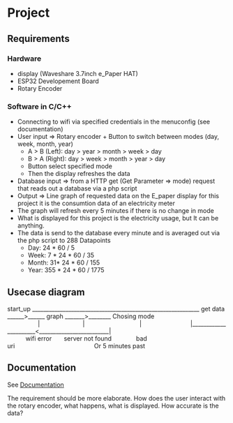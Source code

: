 # Project

## Requirements
### Hardware
* display (Waveshare 3.7inch e_Paper HAT)
* ESP32 Developement Board
* Rotary Encoder
### Software in C/C++
* Connecting to wifi via specified credentials in the menuconfig (see documentation)
* User input => Rotary encoder + Button to switch between modes (day, week, month, year)
    * A > B (Left): day > year > month > week > day
    * B > A (Right): day > week > month > year > day
    * Button select specified mode
    * Then the display refreshes the data
* Database input => from a HTTP get (Get Parameter => mode) request that reads out a database via a php script 
* Output => Line graph of requested data on the E_paper display for this project it is the consumtion data of an electricity meter
* The graph will refresh every 5 minutes if there is no change in mode
* What is displayed for this project is the electricity usage, but It can be anything.
* The data is send to the database every minute and is averaged out via the php script to 288 Datapoints
    * Day: 24 * 60 / 5
    * Week: 7 * 24 * 60 / 35
    * Month: 31* 24 * 60 / 155
    * Year: 355 * 24 * 60 / 1775

## Usecase diagram

start_up ________________________________________________________\_\_\_\_ get data \_\_\_\_\_\_\>\_\_\_\_\_\_ graph \_\_\_\_\_\_\_>\_\_\_\_\_\_\_\_ Chosing mode\
        &emsp;&emsp;&emsp;&emsp;&emsp;|&emsp;&emsp;&emsp;&emsp;&emsp;&emsp;&emsp;|&emsp;&emsp;&emsp;&emsp;&emsp;&emsp;&emsp;&emsp;&emsp;|&emsp;&emsp;&emsp;&emsp;&emsp;&emsp;&emsp;&emsp;|\_\_\_\_\_\_\_\_\_\_\_\_\_\_\_\_\_\_\_\_\_\_<\_\_\_\_\_\_\_\_\_\_\_\_\_\_\_\_\_\_\_\_\_\_\_\_\_|\
        &emsp;&emsp;&emsp;wifi error&emsp;&emsp;server not found&emsp;&emsp;&emsp;&emsp;bad uri&emsp;&emsp;&emsp;&emsp;&emsp;&emsp;&emsp;&emsp;&emsp;&emsp;&emsp;&emsp;&emsp;Or 5 minutes past

## Documentation

See [Documentation](./Docs.md)

The requirement should be more elaborate. How does the user interact with the rotary encoder, what happens, what is displayed. How accurate is the data?
